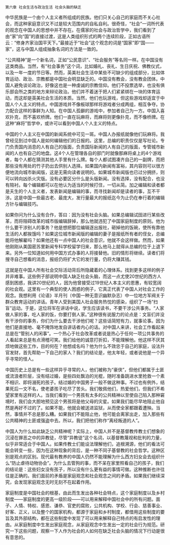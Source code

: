     第六章 社会生活与政治生活 社会头脑的缺乏 

   中华民族是一个由个人主义者所组成的民族。他们只关心自己的家庭而不关心社会，而这种家庭意识又不过是较大范围内的自私自利。很奇怪，“社会”一词所代表的观念在中国人的思想中并不存在。在儒家的社会与政治哲学中，我们看到了由“家”向“国”的直接过渡，这是人类组织形式的两个连续阶段，正如古语所云：“修身齐家治国平天下。”最接近于“社会”这个观念的词是“国家”即“国——家”，这与中国人组成抽象名词的方法是一致的。

   “公共精神”是一个新名词，正如“公民意识”、“社会服务”等名同一样。在中国没有这类商品。当然，有“社会事务”这个词，比如婚礼、丧礼、生日庆祝、佛教仪式，以及一年一度的节日等。然而，英美社会生活中某些不可缺少的组成部分，比如体育运动、政治、宗教都是中国社会明显缺乏的。中国没有教会，没有教会团体。中国人避免谈论政治，好像这也是一种虔诚的宗教信仰。他们不投票选举，也没有俱乐部会所之类的地方来辩论政治。他们并不着迷于把人们紧紧绑在一块的体育运动，而这却是英美社会生活的本质。当然，他们也玩游戏，但这些游戏却适宜于中国人个人主义的特点。中国游戏并不像板球那样将游戏者分成两组，相互争夺。协力配合这样的事鲜为人知。在中国人孤僻的游戏中，参加者自己为一方。中国入喜欢扑克，而不喜欢桥牌。他们一直在玩麻将，而麻将则更像扑克，而不像桥牌。在这种“麻将”哲学中，或许可以看到中国人个人主义的特点。

   中国的个人主义在中国的新闻系统中可见一斑。中国人办报纸就像他们玩麻将。我曾经见到过中国人是如何编辑他们的日报的。这里，总编的职责仅仅是写社论。专门负责国内消息的人有自己的版面，负责国际新闻的人有自己的版面，专管城市新闻的人也有自己的地盘。这4个人在管理各自的部门时就像那麻将桌上的4个游戏者，每个人都在猜测其他人手里有什么牌。每个人都试图凑齐自己的一副牌，而把那些没有用处的竹子扔出去供别人选择。如果国内新闻有富裕，其内容则可以很方便地流向城市新闻版，这是无需向读者说明的。如果城市新闻版也已过分拥挤，则可以转向凶杀火灾版。没有必要区分什么是头版新闻。没有选择，没有配合，也没有陪衬。每个编辑都可以在他认为适当的时候打住，一切从简。加之编辑和读者都是夭生的个人主义者，发表新闻是编辑的事，而寻找新闻却是读者的事，互不干涉。这是中国一些最古老、最庞大，发行量最大的报纸迄今为止仍在奉行着的编辑方针与编辑技巧。

   如果你问为什么没有合作，答曰：因为没有社会头脑。如果总编辑试囹进行某些改革，而将阻碍改革的城市版编辑辞掉，那么他就违犯了中国家庭制度的原则。他为什么要干涉别人的事务？他是想把那位编辑逐出报社，砸掉他的饭碗，使所有靠他生活的人都挨饿吗？如果这位城市新闻版的编辑的妻子是报纸所有者的侄女，总编能将他解雇吗？如果他还有一点中国人的社会意识，他就不会这样做。然而，如果他刚刚从美国密苏里新闻专科学校留学归来，那么他马上就得从总编的位于上退下来。另外一位知道如何用中国方式办事的人将接替他。旧的情形将继续。读者们将搜寻自己想看的消息，报纸仍将扩大它的发行量，仍将大赚其钱。

   这就是在中国人所有社会交际活动背后所隐藏着的心理体系。找到更多这样的例子并非难事。这些例子部说明中国人缺乏社会头脑，而这一点尤使20世纪的西方人感到困惑，我讲20世纪的人，因为他曾接受过19世纪人本主义的恩惠，有较宽阔的社会观。这里有一个典型的使人困惑的例子，它真正代表了中国人对社会工作的观念。我想利用《论语》半月刊（中国一种无意识幽默杂志）中一位地方军阀关于群众教育运动的讲话。青年人受到美国人社会服务热忱的感染，组织了一场“扫盲”运动。于是，这位将军在讲话中说，学生应该读书，不要干涉公共事务。“人家做人家的事，吃人家的饭，你要打倒人家。”这种很有说服力的论点是：文盲们并没有干涉你的事务，你们为什么要去干涉他们呢？这些话简短有力，就事论事。因为他们是直接地、毫不掩饰地发自讲话者内心的话。对中国人来讲，社会工作看起来总是在“管别人的闲事”。一个热心于社会改革或者说是热心于任何一项公共事务的人看起来总是有点滑稽可笑。我们给他的诚意打折扣，不能理解他。他这样不厌其烦地做这些工作，目的何在？他想成名吗？他为什么不效忠于自己的家庭，设法升官发财，首先帮助一下自己的家人？我们的结论是，他太年轻，或者说他是一个异乎寻常的怪人。

   中国历史上总是有一些这样异乎寻常的人，他们被称为“豪侠”，但他们都属于土匪或流浪者阶层，没有结过婚，是些四处飘泊的光棍，随时准备跳进水里抢救一个素不相识、即将溺死的孩子。结过婚的中国男子一般不做这种事。不过也有例外，结果死后一文不名，使老婆孩子吃尽了苦头。我们敬佩他们，热爱他们，但我们不希望家里有这样的人。当我们看到一个男孩有太多的公共精神以至使自己陷入那种窘境时，我们会大胆地预见这个男孩将是他父母的灾星。如果我们能尽早地阻止他自然是再好不过的了。如果不能，他就会被送进监狱，从而使全家都跟着遭殃。当然，事情并不总是那么糟。如果我们不能阻止他，他可能会离家出走，加入那些有公共精神的土匪或强盗中去。所以，我们把他们称作“离经叛道的人”。

   中国人为什么如此缺乏公共精神呢？实际上，中国人并不是基督教传教士们想象的沉浸在罪恶之中的异教徒，尽管“异教徒”这个名词，以基督教蔑视和批判的力量，似乎非常适合于中国人。如果传教士们能设法理解他们，追根溯源，他们的看法可能会转变一些，因为在这种现象的背后，是一种不同子基督教的社会哲学。这种区别是观点的区别。现代最有教养的中国人仍然不能理解为什么西方妇女会去组织什么“防止虐待动物协会”。为什么去管狗的事，而不呆在家里照看自己的孩子，我们的结论是：这些妇女没有孩子，所以没有什么更有益的事情可做。这种推断也许往往是正确的。我们面前的矛盾是家庭观念和社会观念之间的矛盾。如果我们继续深究，会发现家庭观念无时无刻不在起着作用。

   家庭制度是中国社会的根基，由此而生发出各种社会特点，这个家庭制度以及乡村制度——家庭制度的更高一级阶段——可以用来解释中国社会中的所有问题。面子、人情、特权、感恩、谦恭、官吏的腐败，公共机构、学校、行会、慈善事业、好客、正义，以及整个的国家机构，都源于家庭和乡村制度，都借用这些制度的要旨及其外部结构，都在这些制度中发现了可以用来解释自己特点的有启发性的理由。从家庭制度中生发出家庭观念，从家庭观念中生发出一定的社会行为规范。研究一下这些问题，观察一下人作为社会的人如何在缺乏社会头脑的情况下行动是很有意思的。

